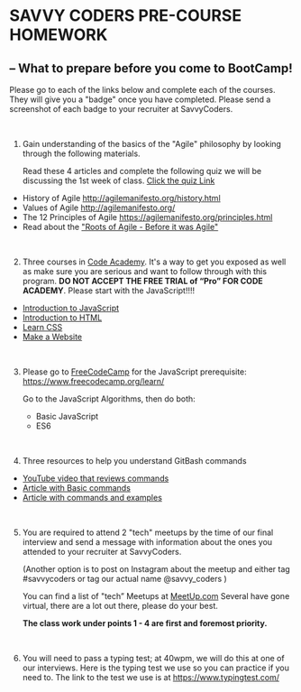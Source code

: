 # SAVVY CODERS PRE-COURSE HOMEWORK

## – What to prepare before you come to BootCamp!

Please go to each of the links below and complete each of the courses. They will give you a "badge" once you have completed. Please send a screenshot of each badge to your recruiter at SavvyCoders.

<br>

1. Gain understanding of the basics of the "Agile" philosophy by looking through the following materials.

   Read these 4 articles and complete the following quiz we will be discussing the 1st week of class.
   [Click the quiz Link](https://docs.google.com/forms/d/e/1FAIpQLSfRms_ircpDWPADaI7XlEjwihHQMzUOBy7HxeR6PJGItjAW3Q/viewform?usp=sf_link)

- History of Agile http://agilemanifesto.org/history.html
- Values of Agile http://agilemanifesto.org/
- The 12 Principles of Agile https://agilemanifesto.org/principles.html
- Read about the ["Roots of Agile - Before it was Agile"](https://www.researchgate.net/publication/39996418_Historical_Roots_of_Agile_Methods_Where_Did_Agile_Thinking_Come_From)



<br>

2. Three courses in [Code Academy](https://www.codecademy.com/catalog). It's a way to get you exposed as well as make sure you are serious and want to follow through with this program. **DO NOT ACCEPT THE FREE TRIAL of “Pro” FOR CODE ACADEMY**.
Please start with the JavaScript!!!!

- [Introduction to JavaScript](https://www.codecademy.com/learn/introduction-to-javascript0)
- [Introduction to HTML](https://www.codecademy.com/learn/learn-html)
- [Learn CSS](https://www.codecademy.com/learn/learn-css)
- [Make a Website](https://www.codecademy.com/learn/make-a-website)

<br>

3. Please go to [FreeCodeCamp](https://www.freecodecamp.org/) for the JavaScript prerequisite:
   https://www.freecodecamp.org/learn/

   Go to the JavaScript Algorithms, then do both:

   - Basic JavaScript
   - ES6

<br>

4. Three resources to help you understand GitBash commands

- [YouTube video that reviews commands](https://www.youtube.com/watch?v=oQc-2gsjgDg)
- [Article with Basic commands](https://www.freecodecamp.org/news/understanding-git-basics-commands-tips-tricks/)
- [Article with commands and examples](https://dzone.com/articles/top-20-git-commands-with-examples)

<br>

5. You are required to attend 2 "tech" meetups by the time of our final interview and send a message with information about the ones you attended to your recruiter at SavvyCoders.

   (Another option is to post on Instagram about the meetup and either tag #savvycoders or tag our actual name @savvy_coders )

   You can find a list of "tech” Meetups at [MeetUp.com](https://www.meetup.com/find/events/tech/?allMeetups=false&radius=50&userFreeform=Saint+Louis,+MO&mcId=z63117&mcName=Saint+Louis,+MO&eventFilter=mysugg)
   Several have gone virtual, there are a lot out there, please do your best.

   **The class work under points 1 - 4 are first and foremost priority.**

<br>

6. You will need to pass a typing test; at 40wpm, we will do this at one of our interviews. Here is the typing test we use so you can practice if you need to. The link to the test we use is at https://www.typingtest.com/
